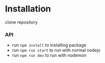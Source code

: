 # Installation

clone repository

### API
- run `npm install` to installing package
- run `npm run start` to run with normal nodejs
- run `npm run dev` to run with nodemon